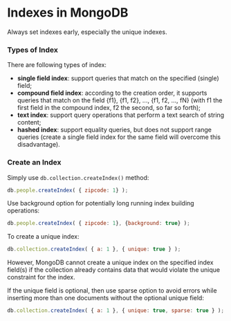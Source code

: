 # Indexes in MongoDB

Always set indexes early, especially the unique indexes.

### Types of Index

There are following types of index:

  * __single field index__: support queries that match on the specified (single) field;
  * __compound field index__: according to the creation order, it supports queries that match on the field {f1}, {f1, f2}, ..., {f1, f2, ..., fN} (with f1 the first field in the compound index, f2 the second, so far so forth);
  * __text index__: support query operations that perform a text search of string content;
  * __hashed index__: support equality queries, but does not support range queries (create a single field index for the same field will overcome this disadvantage).

### Create an Index

Simply use `db.collection.createIndex()` method:

  ```javascript
db.people.createIndex( { zipcode: 1} );
  ```

Use background option for potentially long running index building operations:

  ```javascript
db.people.createIndex( { zipcode: 1}, {background: true} );
  ```

To create a unique index:

  ```javascript
db.collection.createIndex( { a: 1 }, { unique: true } );
  ```

However, MongoDB cannot create a unique index on the specified index field(s) if the collection already contains data that would violate the unique constraint for the index.

If the unique field is optional, then use sparse option to avoid errors while inserting more than one documents without the optional unique field:

  ```javascript
db.collection.createIndex( { a: 1 }, { unique: true, sparse: true } );
  ```
